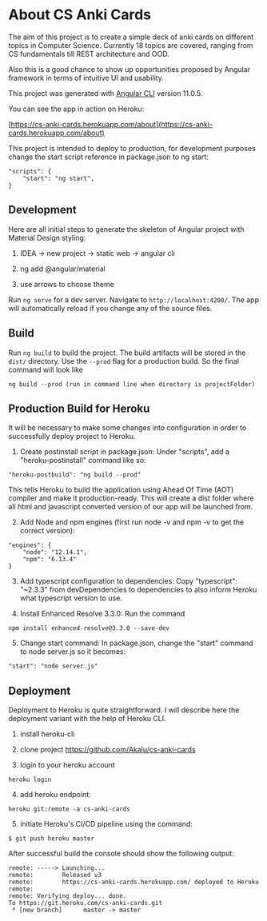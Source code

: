 # About CS Anki Cards

The aim of this project is to create a simple deck of anki cards on different topics in Computer Science. Currently 18 topics are covered, ranging from CS fundamentals till REST architecture and OOD. 

Also this is a good chance to show up opportunities proposed by Angular framework in terms of intuitive UI and usability.

This project was generated with [Angular CLI](https://github.com/angular/angular-cli) version 11.0.5.

You can see the app in action on Heroku:

[https://cs-anki-cards.herokuapp.com/about](https://cs-anki-cards.herokuapp.com/about)


This project is intended to deploy to production, for development purposes change the start script reference in package.json to ng start:

```
"scripts": {
    "start": "ng start",
}
```

## Development

Here are all initial steps to generate the skeleton of Angular project with Material Design styling:

1) IDEA -> new project -> static web -> angular cli

2) ng add @angular/material

3) use arrows to choose theme

Run `ng serve` for a dev server. Navigate to `http://localhost:4200/`. The app will automatically reload if you change any of the source files.

## Build

Run `ng build` to build the project. The build artifacts will be stored in the `dist/` directory. Use the `--prod` flag for a production build. So the final command will look like

```
ng build --prod (run in command line when directory is projectFolder)
```

## Production Build for Heroku

It will be necessary to make some changes into configuration in order to successfully deploy project to Heroku.

1) Create postinstall script in package.json: 
Under "scripts", add a "heroku-postinstall" command like so:

```
"heroku-postbuild": "ng build --prod"
```

This tells Heroku to build the application using Ahead Of Time (AOT) compiler and make it production-ready. This will create a dist folder where all html and javascript converted version of our app will be launched from.

2) Add Node and npm engines (first run node -v and npm -v to get the correct version):

```
"engines": {
    "node": "12.14.1",
    "npm": "6.13.4"
}
```

3) Add typescript configuration to dependencies:
Copy "typescript": "~2.3.3" from devDependencies to dependencies to also inform Heroku what typescript version to use.

4) Install Enhanced Resolve 3.3.0:
Run the command 

```
npm install enhanced-resolve@3.3.0 --save-dev
```

5) Change start command:
In package.json, change the "start" command to node server.js so it becomes:

```
"start": "node server.js"
```


## Deployment

Deployment to Heroku is quite straightforward. I will describe here the deployment variant with the help of Heroku CLI.

1) install heroku-cli

2) clone project https://github.com/Akalu/cs-anki-cards

3) login to your heroku account

```
heroku login
```

4) add heroku endpoint:

```
heroku git:remote -a cs-anki-cards
```

5) initiate Heroku's CI/CD pipeline using the command:

```
$ git push heroku master
```

After successful build the console should show the following output:

```
remote: -----> Launching...
remote:        Released v3
remote:        https://cs-anki-cards.herokuapp.com/ deployed to Heroku
remote:
remote: Verifying deploy... done.
To https://git.heroku.com/cs-anki-cards.git
 * [new branch]      master -> master
```




